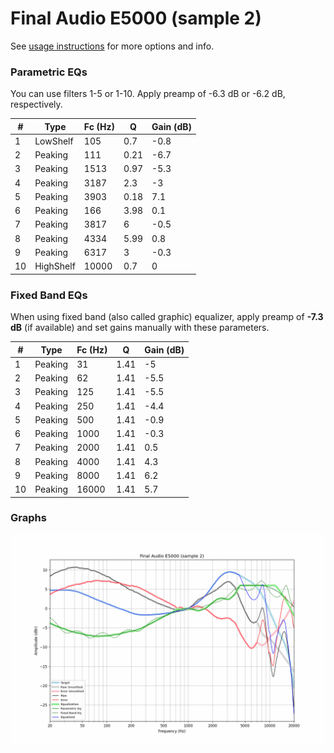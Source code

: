 # Final Audio E5000 (sample 2)
See [usage instructions](https://github.com/jaakkopasanen/AutoEq#usage) for more options and info.

### Parametric EQs
You can use filters 1-5 or 1-10. Apply preamp of -6.3 dB or -6.2 dB, respectively.

|   # | Type      |   Fc (Hz) |    Q |   Gain (dB) |
|-----|-----------|-----------|------|-------------|
|   1 | LowShelf  |       105 | 0.7  |        -0.8 |
|   2 | Peaking   |       111 | 0.21 |        -6.7 |
|   3 | Peaking   |      1513 | 0.97 |        -5.3 |
|   4 | Peaking   |      3187 | 2.3  |        -3   |
|   5 | Peaking   |      3903 | 0.18 |         7.1 |
|   6 | Peaking   |       166 | 3.98 |         0.1 |
|   7 | Peaking   |      3817 | 6    |        -0.5 |
|   8 | Peaking   |      4334 | 5.99 |         0.8 |
|   9 | Peaking   |      6317 | 3    |        -0.3 |
|  10 | HighShelf |     10000 | 0.7  |         0   |

### Fixed Band EQs
When using fixed band (also called graphic) equalizer, apply preamp of **-7.3 dB** (if available) and set gains manually with these parameters.

|   # | Type    |   Fc (Hz) |    Q |   Gain (dB) |
|-----|---------|-----------|------|-------------|
|   1 | Peaking |        31 | 1.41 |        -5   |
|   2 | Peaking |        62 | 1.41 |        -5.5 |
|   3 | Peaking |       125 | 1.41 |        -5.5 |
|   4 | Peaking |       250 | 1.41 |        -4.4 |
|   5 | Peaking |       500 | 1.41 |        -0.9 |
|   6 | Peaking |      1000 | 1.41 |        -0.3 |
|   7 | Peaking |      2000 | 1.41 |         0.5 |
|   8 | Peaking |      4000 | 1.41 |         4.3 |
|   9 | Peaking |      8000 | 1.41 |         6.2 |
|  10 | Peaking |     16000 | 1.41 |         5.7 |

### Graphs
![](./Final%20Audio%20E5000%20(sample%202).png)
